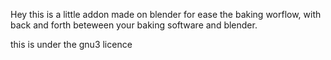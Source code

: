 Hey this is a little addon made on blender for ease the baking worflow, with back and forth beteween your baking software and blender.

this is under the gnu3 licence
